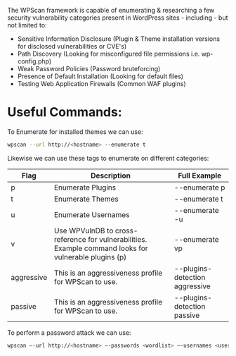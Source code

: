 
The WPScan framework is capable of enumerating & researching a few security vulnerability categories present in WordPress sites - including - but not limited to:

- Sensitive Information Disclosure (Plugin & Theme installation versions for disclosed vulnerabilities or CVE's)
- Path Discovery (Looking for misconfigured file permissions i.e. wp-config.php)
- Weak Password Policies (Password bruteforcing)
- Presence of Default Installation (Looking for default files)
- Testing Web Application Firewalls (Common WAF plugins)

# Useful Commands:

To Enumerate for installed themes we can use:

```bash
wpscan --url http://<hostname> --enumerate t
```

Likewise we can use these tags to enumerate on different categories:

|Flag|Description|Full Example|
|---|---|---|
|p|Enumerate Plugins|--enumerate p|
|t|Enumerate Themes|--enumerate t|
|u|Enumerate Usernames|--enumerate -u|
|v|Use WPVulnDB to cross-reference for vulnerabilities. Example command looks for vulnerable plugins (p)|--enumerate vp|
|aggressive|This is an aggressiveness profile for WPScan to use.|--plugins-detection aggressive|
|passive|This is an aggressiveness profile for WPScan to use.|--plugins-detection passive|

 To perform a password attack we can use:

```bash
wpscan –-url http://<hostname> –-passwords <wordlist> –-usernames <username>
```

